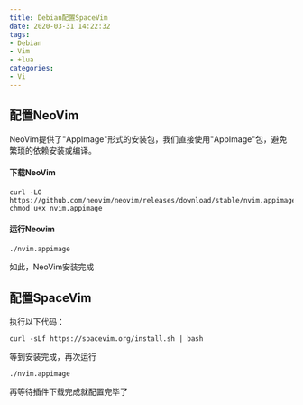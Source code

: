 ```yaml
---
title: Debian配置SpaceVim
date: 2020-03-31 14:22:32
tags: 
- Debian
- Vim
- +lua
categories: 
- Vi
---
```


## 配置NeoVim
NeoVim提供了"AppImage"形式的安装包，我们直接使用"AppImage"包，避免繁琐的依赖安装或编译。

<!-- more -->

#### 下载NeoVim


```shell
curl -LO https://github.com/neovim/neovim/releases/download/stable/nvim.appimage
chmod u+x nvim.appimage
```


#### 运行Neovim


```shell
./nvim.appimage
```


如此，NeoVim安装完成


## 配置SpaceVim
执行以下代码：
```shell
curl -sLf https://spacevim.org/install.sh | bash
```


等到安装完成，再次运行


```shell
./nvim.appimage
```


再等待插件下载完成就配置完毕了
